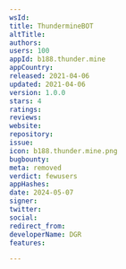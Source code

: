 ```yaml
---
wsId: 
title: ThundermineBOT
altTitle: 
authors: 
users: 100
appId: b188.thunder.mine
appCountry: 
released: 2021-04-06
updated: 2021-04-06
version: 1.0.0
stars: 4
ratings: 
reviews: 
website: 
repository: 
issue: 
icon: b188.thunder.mine.png
bugbounty: 
meta: removed
verdict: fewusers
appHashes: 
date: 2024-05-07
signer: 
twitter: 
social: 
redirect_from: 
developerName: DGR
features: 

---
```



